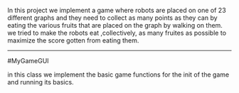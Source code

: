In this project we implement a game where robots are placed on one of 23 different graphs and they need to collect as many points as they can by eating the various fruits that are placed on the graph by walking on them.
we tried to make the robots eat ,collectively, as many fruites as possible to maximize the score gotten from eating them.

***

#MyGameGUI

in this class we implement the basic game functions for the init of the game and running its basics. 
